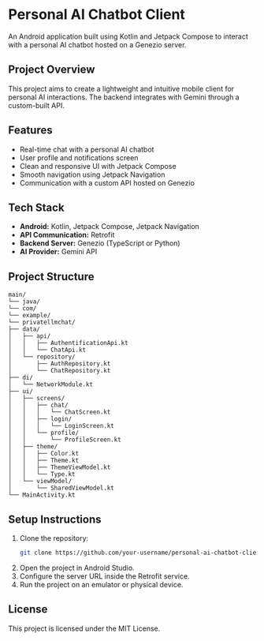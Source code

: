 # Personal AI Chatbot Client

An Android application built using Kotlin and Jetpack Compose to interact with a personal AI chatbot hosted on a Genezio server.

## Project Overview

This project aims to create a lightweight and intuitive mobile client for personal AI interactions. The backend integrates with Gemini through a custom-built API.

## Features

- Real-time chat with a personal AI chatbot
- User profile and notifications screen
- Clean and responsive UI with Jetpack Compose
- Smooth navigation using Jetpack Navigation
- Communication with a custom API hosted on Genezio

## Tech Stack

- **Android:** Kotlin, Jetpack Compose, Jetpack Navigation
- **API Communication:** Retrofit
- **Backend Server:** Genezio (TypeScript or Python)
- **AI Provider:** Gemini API

## Project Structure

```
main/
└── java/
└── com/
└── example/
└── privatellmchat/
├── data/
│   ├── api/
│   │   ├── AuthentificationApi.kt
│   │   └── ChatApi.kt
│   └── repository/
│       ├── AuthRepository.kt
│       └── ChatRepository.kt
├── di/
│   └── NetworkModule.kt
├── ui/
│   ├── screens/
│   │   ├── chat/
│   │   │   └── ChatScreen.kt
│   │   ├── login/
│   │   │   └── LoginScreen.kt
│   │   └── profile/
│   │       └── ProfileScreen.kt
│   ├── theme/
│   │   ├── Color.kt
│   │   ├── Theme.kt
│   │   ├── ThemeViewModel.kt
│   │   └── Type.kt
│   └── viewModel/
│       └── SharedViewModel.kt
└── MainActivity.kt
```

## Setup Instructions

1. Clone the repository:
   ```bash
   git clone https://github.com/your-username/personal-ai-chatbot-client.git
   ```
2. Open the project in Android Studio.
3. Configure the server URL inside the Retrofit service.
4. Run the project on an emulator or physical device.

## License

This project is licensed under the MIT License.

